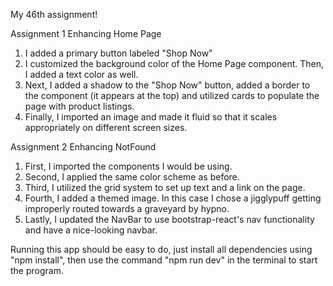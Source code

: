 My 46th assignment! 

Assignment 1 Enhancing Home Page  
1. I added a primary button labeled "Shop Now"  
2. I customized the background color of the Home Page component. Then, I added a text color as well. 
3. Next, I added a shadow to the "Shop Now" button, added a border to the component (it appears at the top) and utilized cards to populate the page with product listings.  
4. Finally, I imported an image and made it fluid so that it scales appropriately on different screen sizes.  

Assignment 2 Enhancing NotFound  
1. First, I imported the components I would be using.  
2. Second, I applied the same color scheme as before.  
3. Third, I utilized the grid system to set up text and a link on the page.  
4. Fourth, I added a themed image. In this case I chose a jigglypuff getting improperly routed towards a graveyard by hypno.  
5. Lastly, I updated the NavBar to use bootstrap-react's nav functionality and have a nice-looking navbar.

Running this app should be easy to do, just install all dependencies using "npm install", then use the command "npm run dev" in the terminal to start the program.